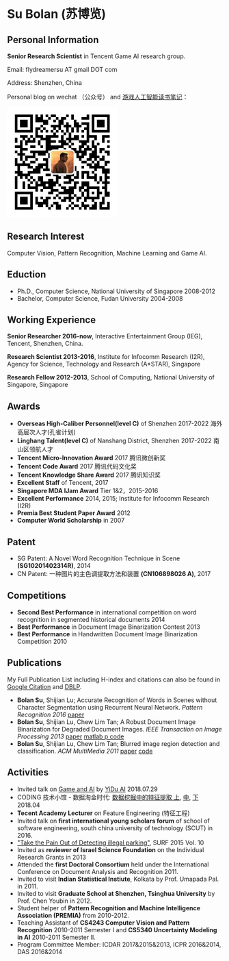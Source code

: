 # Su Bolan (苏博览)

## Personal Information

**Senior Research Scientist** in Tencent Game AI research group.

Email: flydreamersu AT gmail DOT com

Address: Shenzhen, China

Personal blog on wechat （公众号） and [游戏人工智能读书笔记](https://zhuanlan.zhihu.com/TGAIRC)：

![SZ_Patient](https://raw.githubusercontent.com/fled/fled.github.io/master/qrcode_szpatient.jpg "深圳病人")

## Research Interest
Computer Vision, Pattern Recognition, Machine Learning and Game AI.

## Eduction
- Ph.D., Computer Science, National University of Singapore 2008-2012
- Bachelor, Computer Science, Fudan University 2004-2008

## Working Experience

**Senior Researcher 2016-now**, Interactive Entertainment Group (IEG), Tencent, Shenzhen, China. 

**Research Scientist 2013-2016**, Institute for Infocomm Research (I2R), Agency for Science, Technology and Research (A*STAR), Singapore

**Research Fellow 2012-2013**, School of Computing, National University of Singapore, Singapore

## Awards

- **Overseas High-Caliber Personnel(level C)** of Shenzhen 2017-2022 海外高层次人才(孔雀计划)
- **Linghang Talent(level C)** of Nanshang District, Shenzhen 2017-2022 南山区领航人才
- **Tencent Micro-Innovation Award** 2017 腾讯微创新奖
- **Tencent Code Award** 2017 腾讯代码文化奖
- **Tencent Knowledge Share Award** 2017 腾讯知识奖
- **Excellent Staff** of Tencent, 2017
- **Singapore MDA IJam Award** Tier 1&2，2015-2016
- **Excellent Performance** 2014, 2015; Institute for Infocomm Research (I2R)
- **Premia Best Student Paper Award** 2012
- **Computer World Scholarship** in 2007

## Patent
- SG Patent: A Novel Word Recognition Technique in Scene **(SG10201402314R)**, 2014
- CN Patent: 一种图片的主色调提取方法和装置 **(CN106898026 A)**, 2017

## Competitions
- **Second Best Performance** in international competition on word recognition in segmented historical documents 2014
- **Best Performance** in Document Image Binarization Contest 2013
- **Best Performance** in Handwritten Document Image Binarization Competition 2010

## Publications
My Full Publication List including H-index and citations can also be found in [Google Citation](http://scholar.google.com.sg/citations?hl=en&user=ymlKC0EAAAAJ) and [DBLP](http://dblp.uni-trier.de/pers/hd/s/Su:Bolan).

- **Bolan Su**, Shijian Lu; Accurate Recognition of Words in Scenes without Character Segmentation using Recurrent Neural Network. _Pattern Recognition 2016_ [paper](paper/text_recog.pdf) 
- **Bolan Su**, Shijian Lu, Chew Lim Tan; A Robust Document Image Binarization for Degraded Document Images. _IEEE Transaction on Image Processing 2013_ [paper](paper/binarization.pdf) [matlab p code](https://github.com/fled/fled.github.io/tree/master/Code)
- **Bolan Su**, Shijian Lu, Chew Lim Tan; Blurred image region detection and classification. _ACM MultiMedia 2011_ [paper](paper/blur.pdf) [code](https://github.com/fled/blur_detection)

## Activities
- Invited talk on [Game and AI](https://www.meetup.com/Yidu-AI-Meetup/events/253028873/) by [YiDu AI](https://yiduai.sg/) 2018.07.29
- CODING 技术小馆 - 数据淘金时代: [数据挖掘中的特征提取 上](http://www.10tiao.com/html/717/201805/2649755956/1.html), [中](http://www.10tiao.com/html/717/201805/2649755970/1.html), [下](http://www.10tiao.com/html/717/201805/2649755973/1.html) 2018.04 
- **Tecent Academy Lecturer** on Feature Engineering (特征工程) 
- Invited talk on **first international young scholars forum** of school of software engineering, south china university of technology (SCUT) in 2016.
- ["Take the Pain Out of Detecting illegal parking"](https://www.ncs.com.sg/documents/20184/73753/SURF+Vol+10/7122cc9c-1f6b-4551-9df8-eeb59211bce5), SURF 2015 Vol. 10
- Invited as **reviewer of Israel Science Foundation** on the Individual Research Grants in 2013
- Attended the **first Doctoral Consortium** held under the International Conference on Document Analysis and Recognition 2011.
- Invited to visit **Indian Statistical Instiute**, Kolkata by Prof. Umapada Pal. in 2011.
- Invited to visit **Graduate School at Shenzhen, Tsinghua University** by Prof. Chen Youbin in 2012.
- Student helper of **Pattern Recognition and Machine Intelligence Association (PREMIA)** from 2010-2012.
- Teaching Assistant of **CS4243 Computer Vision and Pattern Recognition** 2010-2011 Semester I and **CS5340 Uncertainty Modeling in AI** 2010-2011 Semester II.
- Program Committee Member: ICDAR 2017&2015&2013, ICPR 2016&2014, DAS 2016&2014


